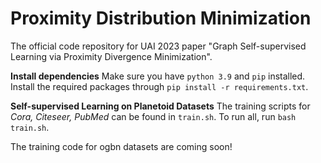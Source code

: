 # Proximity Distribution Minimization
The official code repository for UAI 2023 paper "Graph Self-supervised Learning via Proximity Divergence Minimization".

**Install dependencies**
Make sure you have `python 3.9` and `pip` installed. Install the required packages through `pip install -r requirements.txt`.

**Self-supervised Learning on Planetoid Datasets**
The training scripts for *Cora, Citeseer, PubMed* can be found in `train.sh`. To run all, run `bash train.sh`.

The training code for ogbn datasets are coming soon!
